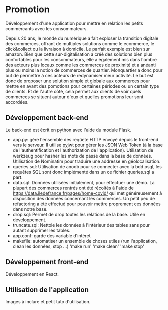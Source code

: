 # Promotion
Développement d'une application pour mettre en relation les petits commercants avec les consommateurs.

Depuis 20 ans, le monde du numérique a fait exploser la transition digitale des commerces, offrant de multiples solutions comme le ecommerce, le click&collect ou la livraison à domicile. Le parfait exemple est bien sur amazon. Bien que cette sur-digitalisation a créé des solutions bien plus confortables pour les consommateurs, elle a également mis dans l'ombre des acteurs plus locaux comme les commerces de proximité et a anéanti plus ou moins la notion de commerces de quartier. Monquartier a donc pour but de permettre à ces acteurs de redynamiser meur activité. Le but est donc de proposer une solution simple et globale aux commerces pour mettre en avant des pomotions pour certaines périodes ou un certain type de clients. Et de l'autre côté, cela permet aux clients de voir quels commerces se situent autour d'eux et quelles promotions leur sont accordées.

## Développement back-end
Le back-end est écrit en python avec l'aide du module Flask.
- app.py: gère l'ensemble des reqûete HTTP envoyé depuis le front-end vers le serveur. Il utilise pyjwt pour gérer les JSON Web Token (à la base de l'authentification et l'authorization de l'application). Utilisation de werkzeug pour hasher les mots de passe dans la base de données. Utilisation de Nominatim pour traduire une addresse en géolocalisation.
- queries.sql: Utilisation de anodb pour se connecter avec la bdd psql, les requêtes SQL sont donc implémenté dans un ce fichier queries.sql a part.
- data.sql: Données utilisées initialement, pour effectuer une démo. La plupart des commerces rentrés ont été récoltés à l'aide de 
https://data.iledefrance.fr/pages/home-covid/ qui met généreusement à disposition des données concernant les commerces. Un petit peu de refactoring a été effectué pour pouvoir mettre proprement ces données dans notre base.
- drop.sql: Permet de drop toutes les relations de la base. Utile en développement.
- truncate.sql: Nettoie les données à l'intérieur des tables sans pour autant supprimer les tables.
- app.conf: garde des variable d'intéret 
- makefile: automatiser un ensemble de choses utiles (run l'application, clean les données, stop ...) 'make run' 'make clean' 'make stop'

## Développement front-end
Développement en React.

## Utilisation de l'application
Images à inclure et petit tuto d'utilisation.


